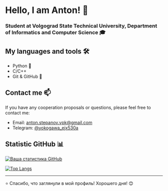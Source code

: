 # Hello, I am Anton! 👋

### Student at Volgograd State Technical University, Department of Informatics and Computer Science 🎓

## My languages ​​and tools 🛠️
- Python 🐍
- C/C++ 
- Git & GitHub 🐙

## Contact me 📫

If you have any cooperation proposals or questions, please feel free to contact me:

- Email: [anton.stepanov.vpk@gmail.com](mailto:anton.stepanov.vpk@gmail.com)
- Telegram: [@yokogawa_ejx530a](https://t.me/yokogawa_ejx530a)

## Statistic GitHub 📊

[![Ваша статистика GitHub](https://github-readme-stats.vercel.app/api?username=stepanov-vpk&show_icons=true&theme=dark)](https://github.com/stepanov-vpk)

[![Top Langs](https://github-readme-stats.vercel.app/api/top-langs/?username=stepanov-vpk&layout=compact&theme=dark)](https://github.com/stepanov-vpk)

---

⭐ Спасибо, что заглянули в мой профиль! Хорошего дня! 😊
